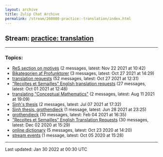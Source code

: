 ```yaml
---
layout: archive
title: Zulip Chat Archive
permalink: /stream/260000-practice:-translation/index.html
---
```


## Stream: [practice: translation](https://mattecapu.github.io/ct-zulip-archive/stream/260000-practice:-translation/index.html)
---

### Topics:

* [ReS section on motives](topic/ReS.20section.20on.20motives.html) (2 messages, latest: Nov 22 2021 at 10:42)
* [Bikategorien af Profunktorer](topic/Bikategorien.20af.20Profunktorer.html) (3 messages, latest: Oct 27 2021 at 14:29)
* [translation requests](topic/translation.20requests.html) (52 messages, latest: Oct 27 2021 at 12:31)
* ["Recoltes et Semailles" English translation requests](topic/.22Recoltes.20et.20Semailles.22.20English.20translation.20requests.html) (27 messages, latest: Oct 01 2021 at 12:48)
* [translating "Conceptual Mathematics"](topic/translating.20.22Conceptual.20Mathematics.22.html) (2 messages, latest: Aug 11 2021 at 19:09)
* [Sinh's thesis](topic/Sinh's.20thesis.html) (2 messages, latest: Jul 07 2021 at 17:32)
* [Sinh thesis. grothendieck](topic/Sinh.20thesis.2E.20grothendieck.html) (1 message, latest: Jun 28 2021 at 23:25)
* [grothendieck](topic/grothendieck.html) (10 messages, latest: Feb 04 2021 at 16:35)
* ["Recoltes et Semailles" English Translation Requests](topic/.22Recoltes.20et.20Semailles.22.20English.20Translation.20Requests.html) (30 messages, latest: Dec 02 2020 at 15:29)
* [online dictionary](topic/online.20dictionary.html) (5 messages, latest: Oct 23 2020 at 14:20)
* [stream events](topic/stream.20events.html) (1 message, latest: Oct 05 2020 at 15:28)

<hr><p>Last updated: Jan 30 2022 at 00:30 UTC</p>